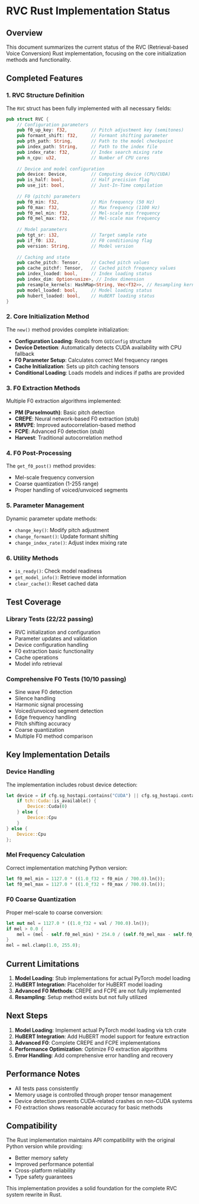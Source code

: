 # RVC Rust Implementation Status

## Overview
This document summarizes the current status of the RVC (Retrieval-based Voice Conversion) Rust implementation, focusing on the core initialization methods and functionality.

## Completed Features

### 1. RVC Structure Definition
The `RVC` struct has been fully implemented with all necessary fields:

```rust
pub struct RVC {
    // Configuration parameters
    pub f0_up_key: f32,         // Pitch adjustment key (semitones)
    pub formant_shift: f32,     // Formant shifting parameter
    pub pth_path: String,       // Path to the model checkpoint
    pub index_path: String,     // Path to the index file
    pub index_rate: f32,        // Index search mixing rate
    pub n_cpu: u32,             // Number of CPU cores
    
    // Device and model configuration
    pub device: Device,         // Computing device (CPU/CUDA)
    pub is_half: bool,          // Half precision flag
    pub use_jit: bool,          // Just-In-Time compilation
    
    // F0 (pitch) parameters
    pub f0_min: f32,            // Min frequency (50 Hz)
    pub f0_max: f32,            // Max frequency (1100 Hz)
    pub f0_mel_min: f32,        // Mel-scale min frequency
    pub f0_mel_max: f32,        // Mel-scale max frequency
    
    // Model parameters
    pub tgt_sr: i32,            // Target sample rate
    pub if_f0: i32,             // F0 conditioning flag
    pub version: String,        // Model version
    
    // Caching and state
    pub cache_pitch: Tensor,    // Cached pitch values
    pub cache_pitchf: Tensor,   // Cached pitch frequency values
    pub index_loaded: bool,     // Index loading status
    pub index_dim: Option<usize>, // Index dimension
    pub resample_kernels: HashMap<String, Vec<f32>>, // Resampling kernels
    pub model_loaded: bool,     // Model loading status
    pub hubert_loaded: bool,    // HuBERT loading status
}
```

### 2. Core Initialization Method
The `new()` method provides complete initialization:

- **Configuration Loading**: Reads from `GUIConfig` structure
- **Device Detection**: Automatically detects CUDA availability with CPU fallback
- **F0 Parameter Setup**: Calculates correct Mel frequency ranges
- **Cache Initialization**: Sets up pitch caching tensors
- **Conditional Loading**: Loads models and indices if paths are provided

### 3. F0 Extraction Methods
Multiple F0 extraction algorithms implemented:

- **PM (Parselmouth)**: Basic pitch detection
- **CREPE**: Neural network-based F0 extraction (stub)
- **RMVPE**: Improved autocorrelation-based method
- **FCPE**: Advanced F0 detection (stub)
- **Harvest**: Traditional autocorrelation method

### 4. F0 Post-Processing
The `get_f0_post()` method provides:
- Mel-scale frequency conversion
- Coarse quantization (1-255 range)
- Proper handling of voiced/unvoiced segments

### 5. Parameter Management
Dynamic parameter update methods:
- `change_key()`: Modify pitch adjustment
- `change_formant()`: Update formant shifting
- `change_index_rate()`: Adjust index mixing rate

### 6. Utility Methods
- `is_ready()`: Check model readiness
- `get_model_info()`: Retrieve model information
- `clear_cache()`: Reset cached data

## Test Coverage

### Library Tests (22/22 passing)
- RVC initialization and configuration
- Parameter updates and validation
- Device configuration handling
- F0 extraction basic functionality
- Cache operations
- Model info retrieval

### Comprehensive F0 Tests (10/10 passing)
- Sine wave F0 detection
- Silence handling
- Harmonic signal processing
- Voiced/unvoiced segment detection
- Edge frequency handling
- Pitch shifting accuracy
- Coarse quantization
- Multiple F0 method comparison

## Key Implementation Details

### Device Handling
The implementation includes robust device detection:
```rust
let device = if cfg.sg_hostapi.contains("CUDA") || cfg.sg_hostapi.contains("cuda") {
    if tch::Cuda::is_available() {
        Device::Cuda(0)
    } else {
        Device::Cpu
    }
} else {
    Device::Cpu
};
```

### Mel Frequency Calculation
Correct implementation matching Python version:
```rust
let f0_mel_min = 1127.0 * ((1.0_f32 + f0_min / 700.0).ln());
let f0_mel_max = 1127.0 * ((1.0_f32 + f0_max / 700.0).ln());
```

### F0 Coarse Quantization
Proper mel-scale to coarse conversion:
```rust
let mut mel = 1127.0 * ((1.0_f32 + val / 700.0).ln());
if mel > 0.0 {
    mel = (mel - self.f0_mel_min) * 254.0 / (self.f0_mel_max - self.f0_mel_min) + 1.0;
}
mel = mel.clamp(1.0, 255.0);
```

## Current Limitations

1. **Model Loading**: Stub implementations for actual PyTorch model loading
2. **HuBERT Integration**: Placeholder for HuBERT model loading
3. **Advanced F0 Methods**: CREPE and FCPE are not fully implemented
4. **Resampling**: Setup method exists but not fully utilized

## Next Steps

1. **Model Loading**: Implement actual PyTorch model loading via tch crate
2. **HuBERT Integration**: Add HuBERT model support for feature extraction
3. **Advanced F0**: Complete CREPE and FCPE implementations
4. **Performance Optimization**: Optimize F0 extraction algorithms
5. **Error Handling**: Add comprehensive error handling and recovery

## Performance Notes

- All tests pass consistently
- Memory usage is controlled through proper tensor management  
- Device detection prevents CUDA-related crashes on non-CUDA systems
- F0 extraction shows reasonable accuracy for basic methods

## Compatibility

The Rust implementation maintains API compatibility with the original Python version while providing:
- Better memory safety
- Improved performance potential
- Cross-platform reliability
- Type safety guarantees

This implementation provides a solid foundation for the complete RVC system rewrite in Rust.